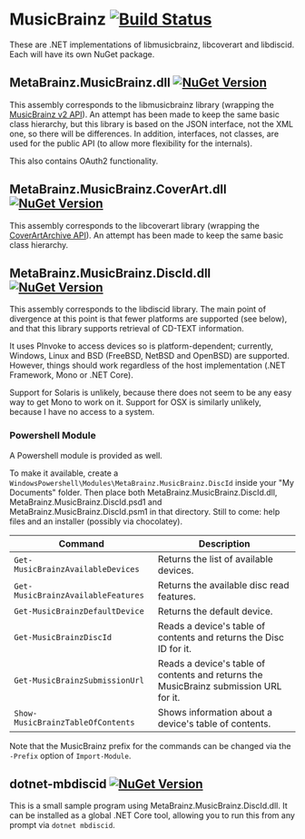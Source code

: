 # MusicBrainz [![Build Status](https://ci.appveyor.com/api/projects/status/idw9x7x6iymwdhjh?svg=true)](https://ci.appveyor.com/project/Zastai/musicbrainz)

These are .NET implementations of libmusicbrainz, libcoverart and libdiscid.
Each will have its own NuGet package.

## MetaBrainz.MusicBrainz.dll [![NuGet Version](https://badge.fury.io/nu/MetaBrainz.MusicBrainz.svg)](https://badge.fury.io/nu/MetaBrainz.MusicBrainz)

This assembly corresponds to the libmusicbrainz library (wrapping the [MusicBrainz v2 API](https://musicbrainz.org/doc/Development/XML_Web_Service/Version_2)).
An attempt has been made to keep the same basic class hierarchy, but this library is based on the JSON interface, not the XML one, so there will be differences.
In addition, interfaces, not classes, are used for the public API (to allow more flexibility for the internals).

This also contains OAuth2 functionality.

## MetaBrainz.MusicBrainz.CoverArt.dll [![NuGet Version](https://badge.fury.io/nu/MetaBrainz.MusicBrainz.CoverArt.svg)](https://badge.fury.io/nu/MetaBrainz.MusicBrainz.CoverArt)

This assembly corresponds to the libcoverart library (wrapping the [CoverArtArchive API](https://musicbrainz.org/doc/Cover_Art_Archive/API)).
An attempt has been made to keep the same basic class hierarchy.

## MetaBrainz.MusicBrainz.DiscId.dll [![NuGet Version](https://badge.fury.io/nu/MetaBrainz.MusicBrainz.DiscId.svg)](https://badge.fury.io/nu/MetaBrainz.MusicBrainz.DiscId)

This assembly corresponds to the libdiscid library.
The main point of divergence at this point is that fewer platforms are supported (see below), and that this library supports retrieval of CD-TEXT information.

It uses PInvoke to access devices so is platform-dependent; currently, Windows, Linux and BSD (FreeBSD, NetBSD and OpenBSD) are supported.
However, things should work regardless of the host implementation (.NET Framework, Mono or .NET Core).

Support for Solaris is unlikely, because there does not seem to be any easy way to get Mono to work on it.
Support for OSX is similarly unlikely, because I have no access to a system.

### Powershell Module

A Powershell module is provided as well.

To make it available, create a `WindowsPowershell\Modules\MetaBrainz.MusicBrainz.DiscId` inside your "My Documents" folder.
Then place both MetaBrainz.MusicBrainz.DiscId.dll, MetaBrainz.MusicBrainz.DiscId.psd1 and MetaBrainz.MusicBrainz.DiscId.psm1 in that directory.
Still to come: help files and an installer (possibly via chocolatey).

| Command | Description |
| ------- | ----------- |
| `Get-MusicBrainzAvailableDevices`  | Returns the list of available devices. |
| `Get-MusicBrainzAvailableFeatures` | Returns the available disc read features. |
| `Get-MusicBrainzDefaultDevice`     | Returns the default device. |
| `Get-MusicBrainzDiscId`            | Reads a device's table of contents and returns the Disc ID for it. |
| `Get-MusicBrainzSubmissionUrl`     | Reads a device's table of contents and returns the MusicBrainz submission URL for it. |
| `Show-MusicBrainzTableOfContents`  | Shows information about a device's table of contents. |

Note that the MusicBrainz prefix for the commands can be changed via the `-Prefix` option of `Import-Module`.

## dotnet-mbdiscid  [![NuGet Version](https://badge.fury.io/nu/dotnet-mbdiscid.svg)](https://badge.fury.io/nu/dotnet-mbdiscid)

This is a small sample program using MetaBrainz.MusicBrainz.DiscId.dll.
It can be installed as a global .NET Core tool, allowing you to run this from any prompt via `dotnet mbdiscid`.

